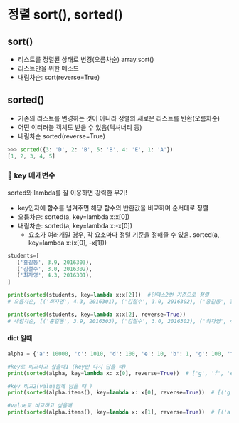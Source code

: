 # 정렬 sort(), sorted()

## sort()

- 리스트를 정렬된 상태로 변경(오름차순) array.sort()
- 리스트만을 위한 메소드 
- 내림차순: sort(reverse=True)



## sorted()

- 기존의 리스트를 변경하는 것이 아니라 정렬의 새로운 리스트를 반환(오름차순)
- 어떤 이터러블 객체도 받을 수 있음(딕셔너리 등)
- 내림차순 sorted(reverse=True)

```python
>>> sorted({3: 'D', 2: 'B', 5: 'B', 4: 'E', 1: 'A'})
[1, 2, 3, 4, 5]
```

### 📝 key 매개변수

sorted와 lambda를 잘 이용하면 강력한 무기! 

- key인자에 함수를 넘겨주면 해당 함수의 반환값을 비교하며 순서대로 정렬
- 오름차순: sorted(a, key=lambda x:x[0])
- 내림차순: sorted(a, key=lambda x:-x[0])
  - 요소가 여러개일 경우, 
    각 요소마다 정렬 기준을 정해줄 수 있음.  sorted(a, key=lambda x:(x[0], -x[1]))

```python
students=[
   ('홍길동', 3.9, 2016303),
   ('김철수', 3.0, 2016302),
   ('최자영', 4.3, 2016301),
]

print(sorted(students, key=lambda x:x[2]))	#인덱스2번 기준으로 정렬
# 오름차순, [('최자영', 4.3, 2016301), ('김철수', 3.0, 2016302), ('홍길동', 3.9, 2016303)]

print(sorted(students, key=lambda x:x[2], reverse=True))
# 내림차순, [('홍길동', 3.9, 2016303), ('김철수', 3.0, 2016302), ('최자영', 4.3, 2016301)]
```



#### dict 일때

```python
alpha = {'a': 10000, 'c': 1010, 'd': 100, 'e': 10, 'b': 1, 'g': 100, 'f': 1}

#key로 비교하고 싶을때1 (key만 다시 담을 때)
print(sorted(alpha, key=lambda x: x[0], reverse=True))	# ['g', 'f', 'e', 'd', 'c', 'b', 'a']

#key 비교2(value함께 담을 때 )
print(sorted(alpha.items(), key=lambda x: x[0], reverse=True))	# [('g', 100), ('f', 1), ('e', 10), ('d', 100), ('c', 1010), ('b', 1), ('a', 10000)]

#value로 비교하고 싶을때 
print(sorted(alpha.items(), key=lambda x: x[1], reverse=True))	# [('a', 10000), ('c', 1010), ('d', 100), ('g', 100), ('e', 10), ('b', 1), ('f', 1)]
```

